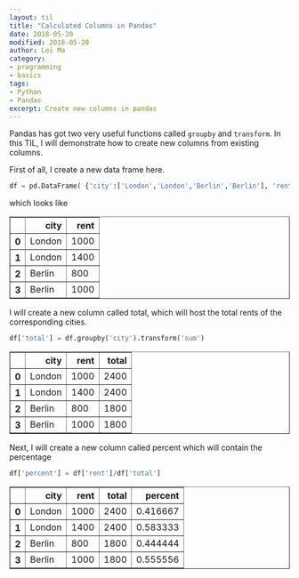```yaml
---
layout: til
title: "Calculated Columns in Pandas"
date: 2018-05-20
modified: 2018-05-20
author: Lei Ma
category:
- programming
- basics
tags:
- Python
- Pandas
excerpt: Create new columns in pandas
---
```


Pandas has got two very useful functions called `groupby` and `transform`. In this TIL, I will demonstrate how to create new columns from existing columns.

First of all, I create a new data frame here.

```python
df = pd.DataFrame( {'city':['London','London','Berlin','Berlin'], 'rent': [1000, 1400, 800, 1000]} )
```

which looks like

<div>
<style scoped>
    .dataframe tbody tr th:only-of-type {
        vertical-align: middle;
    }

    .dataframe tbody tr th {
        vertical-align: top;
    }

    .dataframe thead th {
        text-align: right;
    }
</style>
<table border="1" class="dataframe">
  <thead>
    <tr style="text-align: right;">
      <th></th>
      <th>city</th>
      <th>rent</th>
    </tr>
  </thead>
  <tbody>
    <tr>
      <th>0</th>
      <td>London</td>
      <td>1000</td>
    </tr>
    <tr>
      <th>1</th>
      <td>London</td>
      <td>1400</td>
    </tr>
    <tr>
      <th>2</th>
      <td>Berlin</td>
      <td>800</td>
    </tr>
    <tr>
      <th>3</th>
      <td>Berlin</td>
      <td>1000</td>
    </tr>
  </tbody>
</table>
</div>


I will create a new column called total, which will host the total rents of the corresponding cities.

```python
df['total'] = df.groupby('city').transform('sum')
```


<div>
<style scoped>
    .dataframe tbody tr th:only-of-type {
        vertical-align: middle;
    }

    .dataframe tbody tr th {
        vertical-align: top;
    }

    .dataframe thead th {
        text-align: right;
    }
</style>
<table border="1" class="dataframe">
  <thead>
    <tr style="text-align: right;">
      <th></th>
      <th>city</th>
      <th>rent</th>
      <th>total</th>
    </tr>
  </thead>
  <tbody>
    <tr>
      <th>0</th>
      <td>London</td>
      <td>1000</td>
      <td>2400</td>
    </tr>
    <tr>
      <th>1</th>
      <td>London</td>
      <td>1400</td>
      <td>2400</td>
    </tr>
    <tr>
      <th>2</th>
      <td>Berlin</td>
      <td>800</td>
      <td>1800</td>
    </tr>
    <tr>
      <th>3</th>
      <td>Berlin</td>
      <td>1000</td>
      <td>1800</td>
    </tr>
  </tbody>
</table>
</div>


Next, I will create a new column called percent which will contain the percentage

```python
df['percent'] = df['rent']/df['total']
```


<div>
<style scoped>
    .dataframe tbody tr th:only-of-type {
        vertical-align: middle;
    }

    .dataframe tbody tr th {
        vertical-align: top;
    }

    .dataframe thead th {
        text-align: right;
    }
</style>
<table border="1" class="dataframe">
  <thead>
    <tr style="text-align: right;">
      <th></th>
      <th>city</th>
      <th>rent</th>
      <th>total</th>
      <th>percent</th>
    </tr>
  </thead>
  <tbody>
    <tr>
      <th>0</th>
      <td>London</td>
      <td>1000</td>
      <td>2400</td>
      <td>0.416667</td>
    </tr>
    <tr>
      <th>1</th>
      <td>London</td>
      <td>1400</td>
      <td>2400</td>
      <td>0.583333</td>
    </tr>
    <tr>
      <th>2</th>
      <td>Berlin</td>
      <td>800</td>
      <td>1800</td>
      <td>0.444444</td>
    </tr>
    <tr>
      <th>3</th>
      <td>Berlin</td>
      <td>1000</td>
      <td>1800</td>
      <td>0.555556</td>
    </tr>
  </tbody>
</table>
</div>
